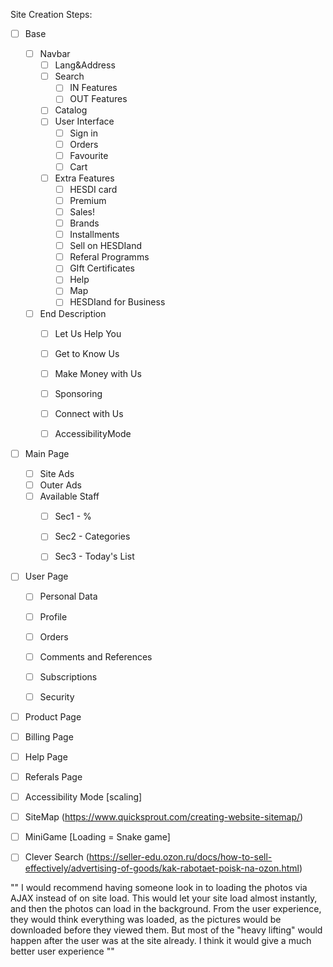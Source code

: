 Site Creation Steps:
- [ ] Base
	- [ ] Navbar
		- [ ] Lang&Address
		- [ ] Search
			- [ ] IN Features
			- [ ] OUT Features
		- [ ] Catalog
		- [ ] User Interface
			- [ ] Sign in
			- [ ] Orders
			- [ ] Favourite
			- [ ] Cart
		- [ ] Extra Features
			- [ ] HESDI card
			- [ ] Premium
			- [ ] Sales!
			- [ ] Brands
			- [ ] Installments
			- [ ] Sell on HESDIand
			- [ ] Referal Programms
			- [ ] GIft Certificates
			- [ ] Help
			- [ ] Map
			- [ ] HESDIand for Business
	- [ ] End Description
		- [ ] Let Us Help You
		- [ ] Get to Know Us
		- [ ] Make Money with Us
		- [ ] Sponsoring
		- [ ] Connect with Us
		- [ ] AccessibilityMode



- [ ] Main Page
	- [ ] Site Ads
	- [ ] Outer Ads
	- [ ] Available Staff
		- [ ] Sec1 - %
		- [ ] Sec2 - Categories
		- [ ] Sec3 - Today's List



- [ ] User Page
	- [ ] Personal Data
	- [ ] Profile
	- [ ] Orders
	- [ ] Comments and References
	- [ ] Subscriptions
	- [ ] Security



- [ ] Product Page
- [ ] Billing Page
- [ ] Help Page
- [ ] Referals Page



- [ ] Accessibility Mode [scaling]
- [ ] SiteMap (https://www.quicksprout.com/creating-website-sitemap/)
- [ ] MiniGame [Loading = Snake game]
- [ ] Clever Search (https://seller-edu.ozon.ru/docs/how-to-sell-effectively/advertising-of-goods/kak-rabotaet-poisk-na-ozon.html)



"" I would recommend having someone look in to loading the photos via AJAX instead of on site load. This would let your site load almost instantly, and then the photos can load in the background. From the user experience, they would think everything was loaded, as the pictures would be downloaded before they viewed them. But most of the "heavy lifting" would happen after the user was at the site already. I think it would give a much better user experience ""